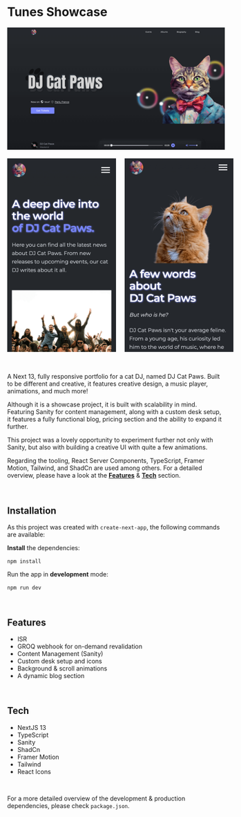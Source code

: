 # Tunes Showcase

<div style="display: flex flex-direction: column">
<img src='./public/sample-desktop.png' alt='desktop viewport - homepage'/>&nbsp;&nbsp;
&nbsp;&nbsp;
<div style="display: flex; gap:20px">
<img style="align-self: center" src='./public/sample-mobile.png' height='auto' width='50%'alt='tablet viewport - landscape mode'/>
<img style="align-self: center" src='./public/sample-mobile2.png' height='auto' width='50%'alt='tablet viewport - landscape mode'/>
</div>
</div>
<br>
<br>

A Next 13, fully responsive portfolio for a cat DJ, named DJ Cat Paws. Built to be different and creative, it features creative design, a music player, animations, and much more!

Although it is a showcase project, it is built with scalability in mind. Featuring Sanity for content management, along with a custom desk setup, it features a fully functional blog, pricing section and the ability to expand it further.

This project was a lovely opportunity to experiment further not only with Sanity, but also with building a creative UI with quite a few animations.

Regarding the tooling, React Server Components, TypeScript, Framer Motion, Tailwind, and ShadCn are used among others. For a detailed overview, please have a look at the [**Features**](#features) & [**Tech**](#tech) section.

<br>

## Installation

As this project was created with `create-next-app`, the following commands are available:

**Install** the dependencies:

```
npm install
```

Run the app in **development** mode:

```
npm run dev
```

<br>

## <a id='features'></a>Features

-   ISR
-   GROQ webhook for on-demand revalidation
-   Content Management (Sanity)
-   Custom desk setup and icons
-   Background & scroll animations
-   A dynamic blog section

<br>

## <a id='tech'></a>Tech

-   NextJS 13
-   TypeScript
-   Sanity
-   ShadCn
-   Framer Motion
-   Tailwind
-   React Icons

<br>

For a more detailed overview of the development & production dependencies, please check `package.json`.
